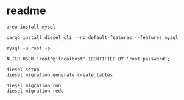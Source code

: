 # readme

```shell
brew install mysql
```

```shell
cargo install diesel_cli --no-default-features --features mysql
```

```shell
mysql -u root -p
```

```mysql
ALTER USER 'root'@'localhost' IDENTIFIED BY 'root-password';
```

```shell
diesel setup
diesel migration generate create_tables
```

```shell
diesel migration run
diesel migration redo
```